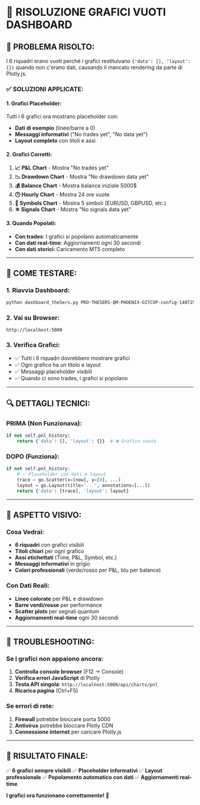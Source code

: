 # 🔧 RISOLUZIONE GRAFICI VUOTI DASHBOARD

## 🎯 **PROBLEMA RISOLTO:**

I 6 riquadri erano vuoti perché i grafici restituivano `{'data': [], 'layout': {}}` quando non c'erano dati, causando il mancato rendering da parte di Plotly.js.

### ✅ **SOLUZIONI APPLICATE:**

#### 1. **Grafici Placeholder:**
Tutti i 6 grafici ora mostrano placeholder con:
- **Dati di esempio** (linee/barre a 0)
- **Messaggi informativi** ("No trades yet", "No data yet")
- **Layout completo** con titoli e assi

#### 2. **Grafici Corretti:**
1. **📈 P&L Chart** - Mostra "No trades yet"
2. **📉 Drawdown Chart** - Mostra "No drawdown data yet"
3. **💰 Balance Chart** - Mostra balance iniziale 5000$
4. **🕐 Hourly Chart** - Mostra 24 ore vuote
5. **🎯 Symbols Chart** - Mostra 5 simboli (EURUSD, GBPUSD, etc.)
6. **⚛️ Signals Chart** - Mostra "No signals data yet"

#### 3. **Quando Popolati:**
- **Con trades**: I grafici si popolano automaticamente
- **Con dati real-time**: Aggiornamenti ogni 30 secondi
- **Con dati storici**: Caricamento MT5 completo

---

## 🚀 **COME TESTARE:**

### 1. **Riavvia Dashboard:**
```bash
python dashboard_the5ers.py PRO-THE5ERS-QM-PHOENIX-GITCOP-config-140725-STEP1.json
```

### 2. **Vai su Browser:**
```
http://localhost:5000
```

### 3. **Verifica Grafici:**
- ✅ Tutti i 6 riquadri dovrebbero mostrare grafici
- ✅ Ogni grafico ha un titolo e layout
- ✅ Messaggi placeholder visibili
- ✅ Quando ci sono trades, i grafici si popolano

---

## 🔍 **DETTAGLI TECNICI:**

### **PRIMA** (Non Funzionava):
```python
if not self.pnl_history:
    return {'data': [], 'layout': {}}  # ❌ Grafico vuoto
```

### **DOPO** (Funziona):
```python
if not self.pnl_history:
    # ✅ Placeholder con dati e layout
    trace = go.Scatter(x=[now], y=[0], ...)
    layout = go.Layout(title='...', annotations=[...])
    return {'data': [trace], 'layout': layout}
```

---

## 🎨 **ASPETTO VISIVO:**

### **Cosa Vedrai:**
- **6 riquadri** con grafici visibili
- **Titoli chiari** per ogni grafico
- **Assi etichettati** (Time, P&L, Symbol, etc.)
- **Messaggi informativi** in grigio
- **Colori professionali** (verde/rosso per P&L, blu per balance)

### **Con Dati Reali:**
- **Linee colorate** per P&L e drawdown
- **Barre verdi/rosse** per performance
- **Scatter plots** per segnali quantum
- **Aggiornamenti real-time** ogni 30 secondi

---

## 🐛 **TROUBLESHOOTING:**

### **Se i grafici non appaiono ancora:**
1. **Controlla console browser** (F12 → Console)
2. **Verifica errori JavaScript** di Plotly
3. **Testa API singola**: `http://localhost:5000/api/charts/pnl`
4. **Ricarica pagina** (Ctrl+F5)

### **Se errori di rete:**
1. **Firewall** potrebbe bloccare porta 5000
2. **Antivirus** potrebbe bloccare Plotly CDN
3. **Connessione internet** per caricare Plotly.js

---

## 🎯 **RISULTATO FINALE:**

✅ **6 grafici sempre visibili**
✅ **Placeholder informativi**
✅ **Layout professionale**
✅ **Popolamento automatico con dati**
✅ **Aggiornamenti real-time**

**I grafici ora funzionano correttamente!** 🎉
